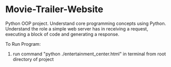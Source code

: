 # Movie-Trailer-Website
Python OOP project.
Understand core programming concepts using Python.
Understand the role a simple web server has in receiving a request, executing a block of code and generating a response.

To Run Program:

1. run command "python ./entertainment_center.html" in terminal from root directory of project
